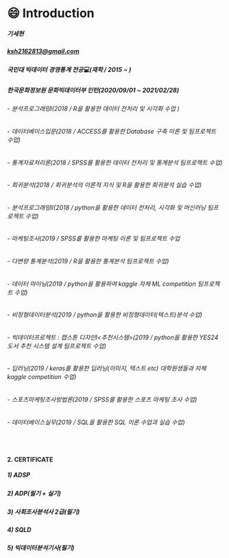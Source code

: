 # :smile: Introduction

##### 기세현

##### ksh2162813@gmail.com

##### 국민대 빅데이터 경영통계 전공:computer:(재학 / 2015 ~ )

##### 한국문화정보원 문화빅데이터부 인턴(2020/09/01 ~ 2021/02/28)

###### - 분석프로그래밍Ⅰ(2018 / R을 활용한 데이터 전처리 및 시각화 수업 )
###### - 데이터베이스입문(2018 / ACCESS를 활용한 Database 구축 이론 및 팀프로젝트 수업)
###### - 통계자료처리론(2018 / SPSS를 활용한 데이터 전처리 및 통계분석 팀프로젝트 수업)
###### - 회귀분석(2018 / 회귀분석의 이론적 지식 및 R을 활용한 회귀분석 실습 수업)
###### - 분석프로그래밍Ⅱ(2018 / python을 활용한 데이터 전처리, 시각화 및 머신러닝 팀프로젝트 수업)
###### - 마케팅조사(2019 / SPSS를 활용한 마케팅 이론 및 팀프로젝트 수업
###### - 다변량 통계분석(2019 / R을 활용한 통계분석 팀프로젝트 수업)
###### - 데이터 마이닝(2019 / python을 활용하여 kaggle 자체 ML competition 팀프로젝트 수업)
###### - 비정형데이터분석(2019 / python을 활용한 비정형데이터(텍스트)분석 수업)
###### - 빅데이터프로젝트 : 캡스톤 디자인Ⅰ<추천시스템>(2019 / python을 활용한 YES24 도서 추천 시스템 설계 팀프로젝트 수업)
###### - 딥러닝(2019 / keras를 활용한 딥러닝(이미지, 텍스트 etc) 대학원생들과 자체 kaggle competition 수업)
###### - 스포츠마케팅조사방법론(2019 / SPSS를 활용한 스포츠 마케팅 조사 수업)
###### - 데이터베이스실무(2019 / SQL을 활용한 SQL 이론 수업과 실습 수업)
<br>


#### 2. CERTIFICATE<br>
##### 1) ADSP
##### 2) ADP(필기 + 실기)
##### 3) 사회조사분석사 2급(필기)
##### 4) SQLD
##### 5) 빅데이터분석기사(필기)

<!--
**kisehyun/kisehyun** is a ✨ _special_ ✨ repository because its `README.md` (this file) appears on your GitHub profile.
